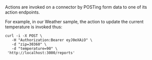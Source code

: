 Actions are invoked on a connector by POSTing form data to one of its action endpoints.

For example, in our Weather sample, the action to update the current temperature is invoked thus:

```
curl -i -X POST \
   -H "Authorization:Bearer eyJ0eXAiO" \
   -d "zip=30360" \
   -d "temperature=90" \
 'http://localhost:3000/reports'
```